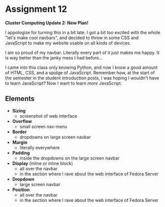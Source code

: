 # Assignment 12

**Cluster Computing Update 2: New Plan!**

I appologize for turning this in a bit late. I got a bit too excited with the whole "let's make cool navbars", and decided to throw in some CSS and JavaScript to make my website usable on all kinds of devices.

I am so proud of my navbar. Literally every part of it just makes me happy. It is way better than the janky mess I had before...

I came into this class only knowing Python, and now I know a good amount of HTML, CSS, and a spidge of JavaScript. Remember how, at the start of the semester in the student introduction posts, I was hoping I wouldn't have to learn JavaScript? Now I want to learn *more* JavaScript.

## Elements

- **Sizing**
	- screenshot of web interface
- **Overflow**
	- small screen nav-menu
- **Border**
	- dropdowns on large screen navbar
- **Margin**
	- literally everywhere
- **Padding**
	- inside the dropdowns on the large screen navbar
- **Display** (inline or inline block)
	- all over the navbar 
	- in the section where I rave about the web interface of Fedora Server
- **Dropdown**
	- large screen navbar
- **Position**
	- all over the navbar
	- in the section where I rave about the web interface of Fedora Server